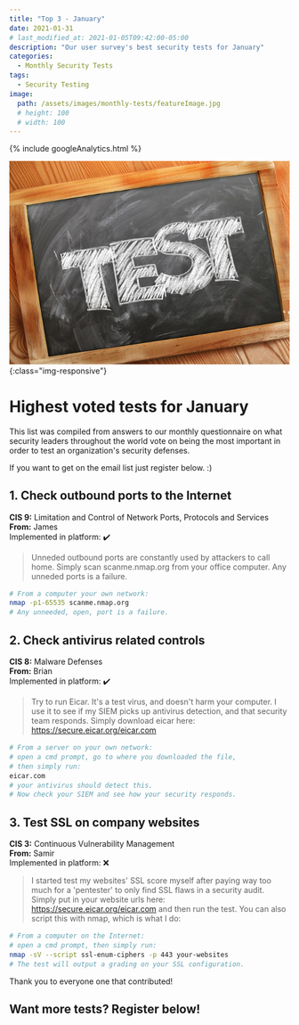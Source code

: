 ```yaml
---
title: "Top 3 - January"
date: 2021-01-31
# last_modified_at: 2021-01-05T09:42:00-05:00
description: "Our user survey's best security tests for January"
categories:
  - Monthly Security Tests
tags:
  - Security Testing
image:
  path: /assets/images/monthly-tests/featureImage.jpg
  # height: 100
  # width: 100
---
```

<!-- Google analytics -->
{% include googleAnalytics.html %}
<!-- leadfeeder analytics -->
<!-- {% include leadfeederAnalytics.html %} -->

![feature image](/assets/images/monthly-tests/featureImage.jpg){:class="img-responsive"}

# Highest voted tests for January
This list was compiled from answers to our monthly questionnaire on what security leaders throughout the world vote on being the most important in order to test an organization's security defenses. 

If you want to get on the email list just register below. :)

## 1. Check outbound ports to the Internet
**CIS 9:** Limitation and Control of Network Ports, Protocols and Services  
**From:** James  
Implemented in platform: :heavy_check_mark:  
>Unneded outbound ports are constantly used by attackers to call home. Simply scan scanme.nmap.org from your office computer. Any unneded ports is a failure.

```bash
# From a computer your own network:
nmap -p1-65535 scanme.nmap.org
# Any unneeded, open, port is a failure.
```

## 2. Check antivirus related controls
**CIS 8:** Malware Defenses  
**From:** Brian  
Implemented in platform: :heavy_check_mark:  
>Try to run Eicar. It's a test virus, and doesn't harm your computer. I use it to see if my SIEM picks up antivirus detection, and that security team responds.
Simply download eicar here: https://secure.eicar.org/eicar.com

```bash
# From a server on your own network:
# open a cmd prompt, go to where you downloaded the file, 
# then simply run:
eicar.com
# your antivirus should detect this. 
# Now check your SIEM and see how your security responds.
```

## 3. Test SSL on company websites
**CIS 3:** Continuous Vulnerability Management  
**From:** Samir  
Implemented in platform: :x:  
>I started test my websites' SSL score myself after paying way too much for a 'pentester' to only find SSL flaws in a security audit.
Simply put in your website urls here: https://secure.eicar.org/eicar.com and then run the test.
You can also script this with nmap, which is what I do:

```bash
# From a computer on the Internet:
# open a cmd prompt, then simply run:
nmap -sV --script ssl-enum-ciphers -p 443 your-websites
# The test will output a grading on your SSL configuration.
```

Thank you to everyone one that contributed! 

## Want more tests? Register below!  

<script charset="utf-8" type="text/javascript" src="//js.hsforms.net/forms/shell.js"></script>
<script>
  hbspt.forms.create({
	portalId: "8898112",
	formId: "2b1cfdb3-6618-4dd8-86e4-4786274c0d38"
});
</script>



[create account]: #want-more-tests-register-below